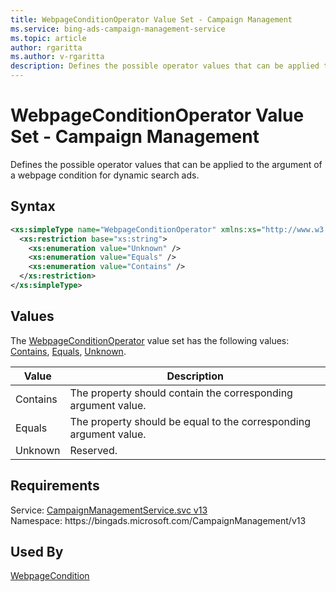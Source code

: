 ```yaml
---
title: WebpageConditionOperator Value Set - Campaign Management
ms.service: bing-ads-campaign-management-service
ms.topic: article
author: rgaritta
ms.author: v-rgaritta
description: Defines the possible operator values that can be applied to the argument of a webpage condition for dynamic search ads.
---
```

# WebpageConditionOperator Value Set - Campaign Management
Defines the possible operator values that can be applied to the argument of a webpage condition for dynamic search ads.

## Syntax
```xml
<xs:simpleType name="WebpageConditionOperator" xmlns:xs="http://www.w3.org/2001/XMLSchema">
  <xs:restriction base="xs:string">
    <xs:enumeration value="Unknown" />
    <xs:enumeration value="Equals" />
    <xs:enumeration value="Contains" />
  </xs:restriction>
</xs:simpleType>
```

## <a name="values"></a>Values

The [WebpageConditionOperator](webpageconditionoperator.md) value set has the following values: [Contains](#contains), [Equals](#equals), [Unknown](#unknown).

|Value|Description|
|-----------|---------------|
|<a name="contains"></a>Contains|The property should contain the corresponding argument value.|
|<a name="equals"></a>Equals|The property should be equal to the corresponding argument value.|
|<a name="unknown"></a>Unknown|Reserved.|

## Requirements
Service: [CampaignManagementService.svc v13](https://campaign.api.bingads.microsoft.com/Api/Advertiser/CampaignManagement/v13/CampaignManagementService.svc)  
Namespace: https\://bingads.microsoft.com/CampaignManagement/v13  

## Used By
[WebpageCondition](webpagecondition.md)  
